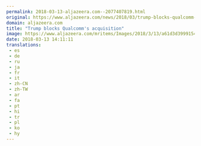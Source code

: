 ```yaml
---
permalink: 2018-03-13-aljazeera.com--2077407819.html
original: https://www.aljazeera.com/news/2018/03/trump-blocks-qualcomm-acquisition-180313111717827.html
domain: aljazeera.com
title: "Trump blocks Qualcomm's acquisition"
image: https://www.aljazeera.com/mritems/Images/2018/3/13/a61d3d3999154058bd2c1deb776837bc_18.jpg
date: 2018-03-13 14:11:11
translations: 
 - es
 - de
 - ru
 - ja
 - fr
 - it
 - zh-CN
 - zh-TW
 - ar
 - fa
 - pt
 - hi
 - tr
 - pl
 - ko
 - hy
---
```


